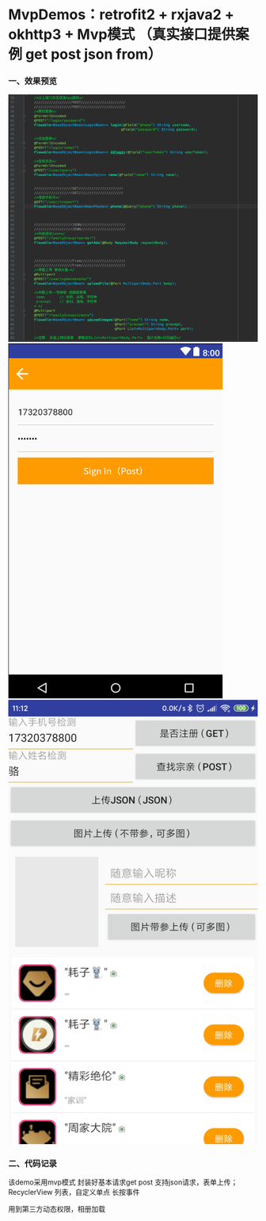 # MvpDemos：retrofit2 + rxjava2 + okhttp3 + Mvp模式  （真实接口提供案例 get post json from）

### 一、效果预览
![接口预览](images/ic_1.png)
![登录](images/ic_2.png)
![接口调试](images/ic_3.jpg)


### 二、代码记录

该demo采用mvp模式
封装好基本请求get post
支持json请求，表单上传；
RecyclerView 列表，自定义单点 长按事件

用到第三方动态权限，相册加载



